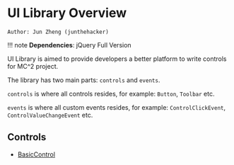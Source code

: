# UI Library Overview
```
Author: Jun Zheng (junthehacker)
```

!!! note
    **Dependencies**: jQuery Full Version
    
UI Library is aimed to provide developers a better platform to write controls for MC^2 project.

The library has two main parts: `controls` and `events`.

`controls` is where all controls resides, for example: `Button`, `Toolbar` etc.

`events` is where all custom events resides, for example: `ControlClickEvent`, `ControlValueChangeEvent` etc.

## Controls
* [BasicControl](controls/basic-control)
